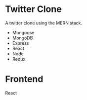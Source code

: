 # Twitter Clone
A twitter clone using the MERN stack.

* Mongoose
* MongoDB
* Express
* React
* Node
* Redux

# Frontend 

React
